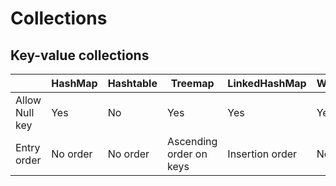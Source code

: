 # Collections

## Key-value collections

| | HashMap | Hashtable | Treemap | LinkedHashMap | WeakHashMap | IdentityHashMap |
|---|---|---|---|---|---|---|
| Allow Null key | Yes | No | Yes | Yes | Yes | No |
| Entry order | No order | No order | Ascending order on keys | Insertion order | No order | No order |
